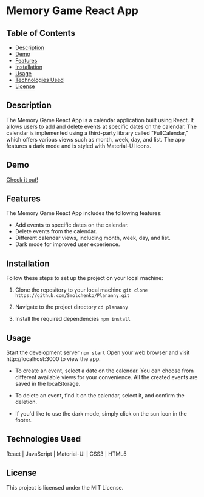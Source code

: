 # Memory Game React App

## Table of Contents

- [Description](#description)
- [Demo](#demo)
- [Features](#features)
- [Installation](#installation)
- [Usage](#usage)
- [Technologies Used](#technologies-used)
- [License](#license)

## Description

<a name="description"></a>

The Memory Game React App is a calendar application built using React. It allows users to add and delete events at specific dates on the calendar. The calendar is implemented using a third-party library called "FullCalendar," which offers various views such as month, week, day, and list. The app features a dark mode and is styled with Material-UI icons.

## Demo

<a name="demo"></a>

[Check it out!](https://plananny.vercel.app/)

## Features

<a name="features"></a>

The Memory Game React App includes the following features:

- Add events to specific dates on the calendar.
- Delete events from the calendar.
- Different calendar views, including month, week, day, and list.
- Dark mode for improved user experience.

## Installation

<a name="installation"></a>
Follow these steps to set up the project on your local machine:

1. Clone the repository to your local machine
   `git clone https://github.com/Smolchenko/Plananny.git`

2. Navigate to the project directory
   `cd plananny`

3. Install the required dependencies
   `npm install`

## Usage

<a name="usage"></a>

Start the development server
`npm start`
Open your web browser and visit http://localhost:3000 to view the app.

- To create an event, select a date on the calendar. You can choose from different available views for your convenience. All the created events are saved in the localStorage.

- To delete an event, find it on the calendar, select it, and confirm the deletion.

- If you'd like to use the dark mode, simply click on the sun icon in the footer.

## Technologies Used

<a name="technologies-used"></a>
React | JavaScript | Material-UI | CSS3 | HTML5

## License

<a name="license"></a>
This project is licensed under the MIT License.
